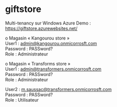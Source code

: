 giftstore
=========

Multi-tenancy sur Windows Azure
Demo : https://giftstore.azurewebsites.net/

o Magasin « Kangourou store » <br />
User1 : admin@kangourou.onmicorrosft.com <br />
Password : PASSword? <br />
Role : Administrateur <br />


o Magasin « Transforms store »<br />
User1 : admin@transformers.onmicorrosft.com<br />
              Password : PASSword?<br />
              Role : Administrateur<br />

User2 : m.saussac@transformers.onmicorrosft.com<br />
              Password : PASSword?<br />
              Role : Utilisateur <br />
 
